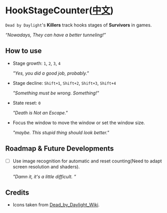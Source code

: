 # HookStageCounter([中文](/README_zh.md))

`Dead by Daylight`'s **Killers** track hooks stages of **Survivors** in games.

*“Nowadays, They can have a better tunneling!”*

## How to use

* Stage growth: `1`, `2`, `3`, `4`

  *"Yes, you did a good job, probably."*
* Stage decline: `Shift+1`, `Shift+2`, `Shift+3`, `Shift+4`

  *"Something must be wrong. Something!"*
* State reset: `0`

  *"Death is Not an Escape."*
* Focus the window to move the window or set the window size.

  *"maybe. This stupid thing should look better."*

## Roadmap & Future Developments

- [ ] Use image recognition for automatic and reset counting(Need to adapt screen resolution and shaders).

  *"Damn it, it's a little difficult. "*

## Credits

* Icons taken from [Dead_by_Daylight_Wiki](https://deadbydaylight.fandom.com/wiki/Dead_by_Daylight_Wiki).
